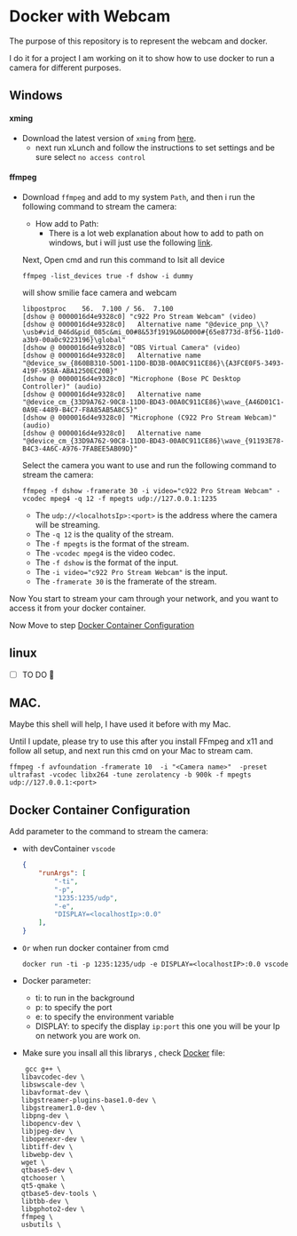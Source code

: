 # Docker with Webcam
The purpose of this repository is to represent the webcam and docker.

I do it for a project I am working on it to show how to use docker to run a camera for different purposes.


## Windows

#### xming
- Download the latest version of `xming` from [here](https://sourceforge.net/projects/xming/).
    - next run xLunch and follow the instructions to set settings and be sure select `no access control`
#### ffmpeg
- Download `ffmpeg` and add to my system `Path`, and then i run the following command to stream the camera:

    - How add to Path:
        - There is a lot web explanation about how to add to path on windows, but i will just use the following [link](https://docs.oracle.com/en/database/oracle/machine-learning/oml4r/1.5.1/oread/creating-and-modifying-environment-variables-on-windows.html).

    Next, Open cmd and run this command to lsit all device 

    ```
    ffmpeg -list_devices true -f dshow -i dummy
    ```
    will show smilie face camera and webcam

    ```
    libpostproc    56.  7.100 / 56.  7.100
    [dshow @ 0000016d4e9328c0] "c922 Pro Stream Webcam" (video)
    [dshow @ 0000016d4e9328c0]   Alternative name "@device_pnp_\\?\usb#vid_046d&pid_085c&mi_00#8&53f1919&0&0000#{65e8773d-8f56-11d0-a3b9-00a0c9223196}\global"
    [dshow @ 0000016d4e9328c0] "OBS Virtual Camera" (video)
    [dshow @ 0000016d4e9328c0]   Alternative name "@device_sw_{860BB310-5D01-11D0-BD3B-00A0C911CE86}\{A3FCE0F5-3493-419F-958A-ABA1250EC20B}"
    [dshow @ 0000016d4e9328c0] "Microphone (Bose PC Desktop Controller)" (audio)
    [dshow @ 0000016d4e9328c0]   Alternative name "@device_cm_{33D9A762-90C8-11D0-BD43-00A0C911CE86}\wave_{A46D01C1-0A9E-4489-B4C7-F8A85AB5A8C5}"
    [dshow @ 0000016d4e9328c0] "Microphone (C922 Pro Stream Webcam)" (audio)
    [dshow @ 0000016d4e9328c0]   Alternative name "@device_cm_{33D9A762-90C8-11D0-BD43-00A0C911CE86}\wave_{91193E78-B4C3-4A6C-A976-7FABEE5AB09D}"

    ```

    Select the camera you want to use and run the following command to stream the camera:

    ```
    ffmpeg -f dshow -framerate 30 -i video="c922 Pro Stream Webcam" -vcodec mpeg4 -q 12 -f mpegts udp://127.0.0.1:1235
    ```

    - The `udp://<localhotsIp>:<port>` is the address where the camera will be streaming.
    - The `-q 12` is the quality of the stream.
    - The `-f mpegts` is the format of the stream.
    - The `-vcodec mpeg4` is the video codec.
    - The `-f dshow` is the format of the input.    
    - The `-i video="c922 Pro Stream Webcam"` is the input.
    - The `-framerate 30` is the framerate of the stream.

Now You start to stream your cam through your network, and you want to access it from your docker container.

Now Move to step [Docker Container Configuration](#docker-container-configuration)

## linux
- [ ] TO DO 🚧


## MAC.

Maybe this shell will help, I have used it before with my Mac.

Until I update, please try to use this after you install FFmpeg and x11 and follow all setup, and next run this cmd on your Mac to stream cam.

```shell
ffmpeg -f avfoundation -framerate 10  -i "<Camera name>"  -preset ultrafast -vcodec libx264 -tune zerolatency -b 900k -f mpegts udp://127.0.0.1:<port>
```
 


## <a name="docker-container-configuration"></a> Docker Container Configuration

Add parameter to the command to stream the camera:

- with devContainer `vscode`
    ```json
    {
        "runArgs": [
            "-ti",
            "-p",
            "1235:1235/udp",
            "-e",
            "DISPLAY=<localhostIp>:0.0"
        ],
    }
    ```
- `Or` when run docker container from cmd
    
    ```shell
    docker run -ti -p 1235:1235/udp -e DISPLAY=<localhostIP>:0.0 vscode
    ```

- Docker parameter:
    - ti: to run in the background
    - p: to specify the port
    - e: to specify the environment variable
    - DISPLAY: to specify the display `ip:port` this one you will be your Ip on network you are work on.
 
 - Make sure you insall all this librarys , check [Docker](.devcontainer/Dockerfile) file:
 
 ```
     gcc g++ \
    libavcodec-dev \
    libswscale-dev \
    libavformat-dev \
    libgstreamer-plugins-base1.0-dev \
    libgstreamer1.0-dev \
    libpng-dev \
    libopencv-dev \
    libjpeg-dev \
    libopenexr-dev \
    libtiff-dev \
    libwebp-dev \
    wget \
    qtbase5-dev \
    qtchooser \
    qt5-qmake \
    qtbase5-dev-tools \
    libtbb-dev \
    libgphoto2-dev \
    ffmpeg \
    usbutils \
```


